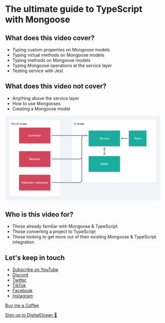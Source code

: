 # The ultimate guide to TypeScript with Mongoose

## What does this video cover?
* Typing custom properties on Mongoose models
* Typing virtual methods on Mongoose models
* Typing methods on Mongoose models
* Typing Mongoose operations at the service layer
* Testing service with Jest

## What does this video not cover?
* Anything above the service layer
* How to use Mongooses
* Creating a Mongoose model

<img src="diagram.png" alt="drawing" width="600"/>

## Who is this video for?
* Those already familiar with Mongoose & TypeScript
* Those converting a project to TypeScript
* Those looking to get more out of their existing Mongoose & TypeScript integration

## Let's keep in touch
- [Subscribe on YouTube](https://www.youtube.com/TomDoesTech)
- [Discord](https://discord.gg/4ae2Esm6P7)
- [Twitter](https://twitter.com/tomdoes_tech)
- [TikTok](https://www.tiktok.com/@tomdoestech)
- [Facebook](https://www.facebook.com/tomdoestech)
- [Instagram](https://www.instagram.com/tomdoestech)

[Buy me a Coffee](https://www.buymeacoffee.com/tomn)

[Sign up to DigitalOcean 💖](https://m.do.co/c/1b74cb8c56f4)

